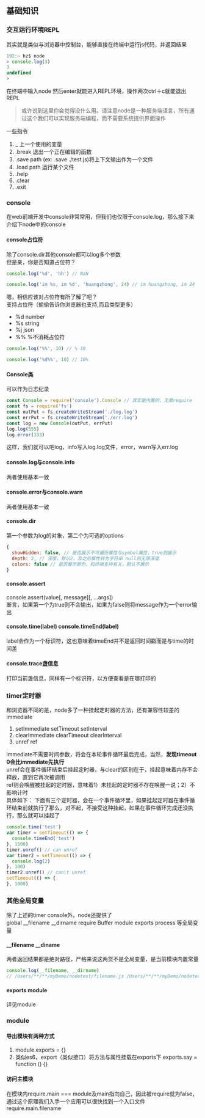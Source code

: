 ## 基础知识


### 交互运行环境REPL
其实就是类似与浏览器中控制台，能够直接在终端中运行js代码，并返回结果  
```JavaScript
192:~ hz$ node
> console.log(3)
3
undefined
>
```
在终端中输入node 然后enter就能进入REPL环境，操作两次ctrl＋c就能退出REPL  

> 或许说到这里你会觉得没什么用。请注意node是一种服务端语言，所有通过这个我们可以实现服务端编程，而不需要系统提供界面操作

一些指令
1. _ 上一个使用的变量
2. .break 退出一个正在编辑的函数
3. .save path (ex: .save ./test.js)将上下文输出作为一个文件
4. .load path 运行某个文件
5. .help
6. .clear
7. .exit

### console
在web前端开发中console非常常用，但我们也仅限于console.log，那么接下来介绍下node中的console
#### console占位符
除了console.dir其他console都可以log多个参数  
但是亲，你是否知道占位符？
```JavaScript
console.log('%d', 'hh') // NaN

console.log('im %s, im %d', 'huangzhong', 24) // im huangzhong, im 24
```
嗯，相信应该对占位符有所了解了吧？  
支持占位符（偷偷告诉你浏览器也支持,而且类型更多）
* %d number
* %s string
* %j json
* %% %不消耗占位符
```JavaScript
console.log('%%', 10) // % 10

console.log('%d%%', 10) // 10%
```

#### Console类
可以作为日志纪录
```JavaScript
const Console = require('console').Console // 其实是内置的，无需require
const fs = require('fs')
const outPut = fs.createWriteStream('./log.log')
const errPut = fs.createWriteStream('./err.log')
const log = new Console(outPut, errPut)
log.log(555)
log.error(333)
```
这样，我们就可以吧log，info写入log.log文件，error，warn写入err.log

#### console.log与console.info
两者使用基本一致
#### console.error与console.warn
两者使用基本一致

#### console.dir
第一个参数为log的对象，第二个为可选的options
```JavaScript
{
  showHidden: false, // 是否展示不可遍历属性与symbol属性，true则展示
  depth: 2, // 深度，默认2，及之后属性转为字符串 null则无限深度
  colors: false // 是否展示颜色，和终端支持有关，默认不展示
}
```
#### console.assert
console.assert(value[, message][, ...args])  
断言，如果第一个为true则不会输出，如果为false则将message作为一个error输出

#### console.time(label) console.timeEnd(label)
label会作为一个标识符，这也意味着timeEnd并不是返回时间戳而是与time的时间差

#### console.trace盏信息
打印当前盏信息，同样有一个标识符，以方便查看是在哪打印的


### timer定时器
和浏览器不同的是，node多了一种挂起定时器的方法，还有兼容性较差的immediate
1. setImmediate setTimeout setInterval
2. clearImmediate clearTimeout clearInterval
3. unref ref

immediate不需要时间参数，将会在本轮事件循环最后完成，当然，**发现timeout 0会比immediate先执行**  
unref会在事件循环结束后挂起定时器，与clear的区别在于，挂起意味着内存不会释放，直到它再次被调用  
ref则会唤醒被挂起的定时器，意味着1）未挂起的定时器不存在唤醒一说；2）不影响计时  
具体如下：
下面有三个定时器，会在一个事件循环里，如果挂起定时器在事件循环结束前就执行了那么，对不起，不接受这种挂起，如果在事件循环完成还没执行，那么就可以挂起了
```JavaScript
console.time('test')
var timer = setTimeout(() => {
  console.timeEnd('test')
}, 1500)
timer.unref() // can unref
var timer2 = setTimeout(() => {
  console.log(2)
}, 100)
timer2.unref() // can\t unref
setTimeout(() => {
}, 1000)
```
### 其他全局变量
除了上述的timer console外，node还提供了  
global __filename __dirname require Buffer module exports process 等全局变量

#### __filename __diname
两者返回结果都是绝对路径，严格来说这两货不是全局变量，是当前模块内置常量

```JavaScript
console.log(__filename, __dirname)
// /Users/**/**/myDemo/nodetest/filename.js /Users/**/**/myDemo/nodetest
```
#### exports module
详见module

### module
#### 导出模块有两种方式
1. module.exports = {}
2. 类似es6，export（类似接口）将方法与属性挂载在exports下 exports.say = function () {}

#### 访问主模块
在模块内require.main === module及main指向自己，因此被require就为false，通过这个原理我们入手一个应用可以很快找到一个入口文件
require.main.filename

#### 
